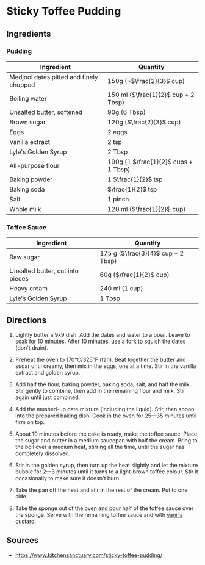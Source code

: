 # Sticky Toffee Pudding

## Ingredients

### Pudding

| Ingredient | Quantity |
| --- | --- |
| Medjool dates pitted and finely chopped | 150g (~$\frac{2}{3}$ cup)|
| Boiling water | 150 ml ($\frac{1}{2}$ cup + 2 Tbsp) |
| Unsalted butter, softened | 90g (6 Tbsp) |
| Brown sugar | 120g ($\frac{2}{3}$ cup) |
| Eggs | 2 eggs |
| Vanilla extract | 2 tsp |
| Lyle's Golden Syrup | 2 Tbsp |
| All-purpose flour | 190g (1 $\frac{1}{2}$ cups + 1 Tbsp) |
| Baking powder | 1 $\frac{1}{2}$ tsp  |
| Baking soda | $\frac{1}{2}$ tsp |
| Salt | 1 pinch |
| Whole milk | 120 ml ($\frac{1}{2}$ cup) |

### Toffee Sauce

| Ingredient | Quantity |
| --- | --- |
| Raw sugar | 175 g ($\frac{3}{4}$ cup + 2 Tbsp) |
| Unsalted butter, cut into pieces | 60g ($\frac{1}{2}$ cup) |
| Heavy cream | 240 ml (1 cup) |
| Lyle's Golden Syrup | 1 Tbsp |

## Directions

1. Lightly butter a 9x9 dish. Add the dates and water to a bowl. Leave to soak
   for 10 minutes. After 10 minutes, use a fork to squish the dates (don't
   drain).

2. Preheat the oven to 170°C/325°F (fan). Beat together the butter and sugar
   until creamy, then mix in the eggs, one at a time. Stir in the vanilla
   extract and golden syrup.

3. Add half the flour, baking powder, baking soda, salt, and half the milk.
   Stir gently to combine, then add in the remaining flour and milk. Stir again
   until just combined.

4. Add the mushed-up date mixture (including the liquid). Stir, then spoon into
   the prepared baking dish. Cook in the oven for 25—35 minutes until firm on
   top.

5. About 10 minutes before the cake is ready, make the toffee sauce. Place the
   sugar and butter in a medium saucepan with half the cream. Bring to the boil
   over a medium heat, stirring all the time, until the sugar has completely
   dissolved.

6. Stir in the golden syrup, then turn up the heat slightly and let the mixture
   bubble for 2—3 minutes until it turns to a light-brown toffee colour. Stir
   it occasionally to make sure it doesn't burn.

7. Take the pan off the heat and stir in the rest of the cream. Put to one
   side.

8. Take the sponge out of the oven and pour half of the toffee sauce over the
   sponge. Serve with the remaining toffee sauce and with [vanilla
   custard](./vanilla-custard.md).

## Sources

- https://www.kitchensanctuary.com/sticky-toffee-pudding/
